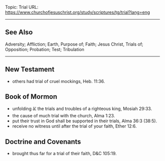 Topic: Trial
URL: https://www.churchofjesuschrist.org/study/scriptures/tg/trial?lang=eng

---

## See Also

Adversity; Affliction; Earth, Purpose of; Faith; Jesus Christ, Trials of; Opposition; Probation; Test; Tribulation

---

## New Testament

- others had trial of cruel mockings, Heb. 11:36.

## Book of Mormon

- unfolding â¦ the trials and troubles of a righteous king, Mosiah 29:33.
- the cause of much trial with the church, Alma 1:23.
- put their trust in God shall be supported in their trials, Alma 36:3 (38:5).
- receive no witness until after the trial of your faith, Ether 12:6.

## Doctrine and Covenants

- brought thus far for a trial of their faith, D&C 105:19.

